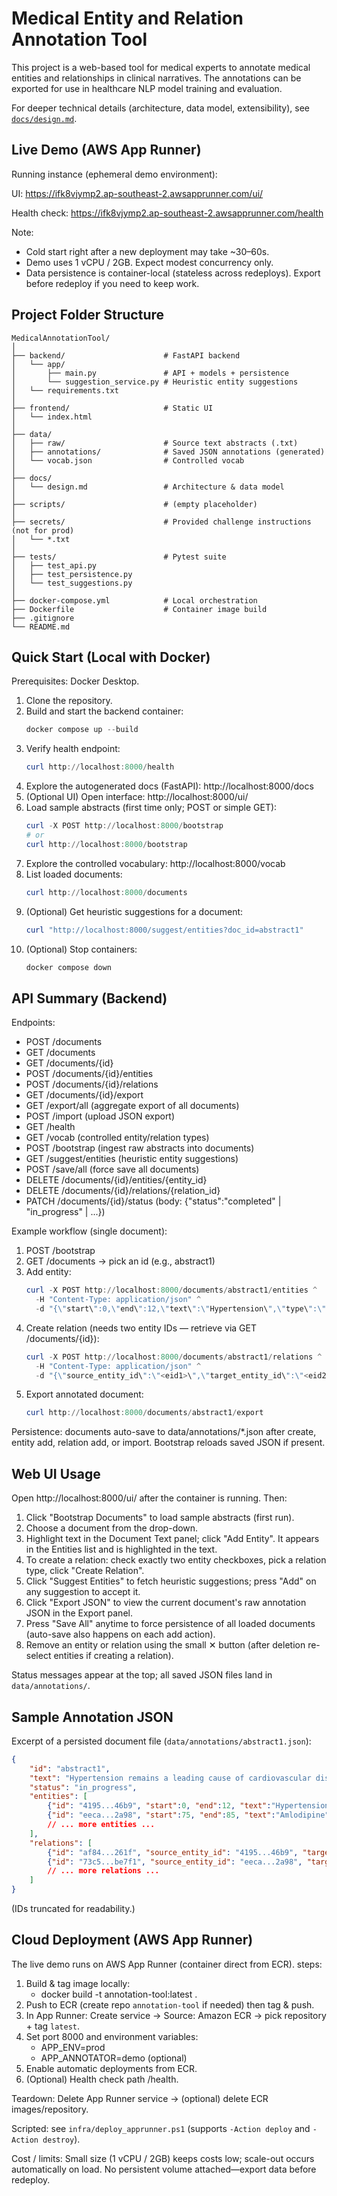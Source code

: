 # Medical Entity and Relation Annotation Tool

This project is a web-based tool for medical experts to annotate medical entities and relationships in clinical narratives. The annotations can be exported for use in healthcare NLP model training and evaluation.

For deeper technical details (architecture, data model, extensibility), see [`docs/design.md`](docs/design.md).

## Live Demo (AWS App Runner)
Running instance (ephemeral demo environment):

UI: https://ifk8vjymp2.ap-southeast-2.awsapprunner.com/ui/

Health check: https://ifk8vjymp2.ap-southeast-2.awsapprunner.com/health

Note:
- Cold start right after a new deployment may take ~30–60s.
- Demo uses 1 vCPU / 2GB. Expect modest concurrency only.
- Data persistence is container-local (stateless across redeploys). Export before redeploy if you need to keep work.

## Project Folder Structure

```
MedicalAnnotationTool/
│
├── backend/                      # FastAPI backend
│   └── app/
│       ├── main.py               # API + models + persistence
│       └── suggestion_service.py # Heuristic entity suggestions
│   └── requirements.txt
│
├── frontend/                     # Static UI
│   └── index.html
│
├── data/
│   ├── raw/                      # Source text abstracts (.txt)
│   ├── annotations/              # Saved JSON annotations (generated)
│   └── vocab.json                # Controlled vocab
│
├── docs/
│   └── design.md                 # Architecture & data model
│
├── scripts/                      # (empty placeholder)
│
├── secrets/                      # Provided challenge instructions (not for prod)
│   └── *.txt
│
├── tests/                        # Pytest suite
│   ├── test_api.py
│   ├── test_persistence.py
│   └── test_suggestions.py
│
├── docker-compose.yml            # Local orchestration
├── Dockerfile                    # Container image build
├── .gitignore
└── README.md
```

## Quick Start (Local with Docker)

Prerequisites: Docker Desktop.

1. Clone the repository.
2. Build and start the backend container:
	```powershell
	docker compose up --build
	```
3. Verify health endpoint:
	```powershell
	curl http://localhost:8000/health
	```
4. Explore the autogenerated docs (FastAPI): http://localhost:8000/docs
5. (Optional UI) Open interface: http://localhost:8000/ui/
6. Load sample abstracts (first time only; POST or simple GET):
	```powershell
	curl -X POST http://localhost:8000/bootstrap
	# or
	curl http://localhost:8000/bootstrap
	```
7. Explore the controlled vocabulary: http://localhost:8000/vocab
8. List loaded documents:
	```powershell
	curl http://localhost:8000/documents
	```
9. (Optional) Get heuristic suggestions for a document:
	```powershell
	curl "http://localhost:8000/suggest/entities?doc_id=abstract1"
	```
10. (Optional) Stop containers:
	```powershell
	docker compose down
	```

## API Summary (Backend)
Endpoints:
- POST /documents
- GET /documents
- GET /documents/{id}
- POST /documents/{id}/entities
- POST /documents/{id}/relations
- GET /documents/{id}/export
- GET /export/all (aggregate export of all documents)
- POST /import (upload JSON export)
- GET /health
- GET /vocab (controlled entity/relation types)
- POST /bootstrap (ingest raw abstracts into documents)
- GET /suggest/entities (heuristic entity suggestions)
- POST /save/all (force save all documents)
- DELETE /documents/{id}/entities/{entity_id}
- DELETE /documents/{id}/relations/{relation_id}
- PATCH /documents/{id}/status (body: {"status":"completed" | "in_progress" | ...})

Example workflow (single document):
1. POST /bootstrap
2. GET /documents -> pick an id (e.g., abstract1)
3. Add entity:
	```powershell
	curl -X POST http://localhost:8000/documents/abstract1/entities ^
	  -H "Content-Type: application/json" ^
	  -d "{\"start\":0,\"end\":12,\"text\":\"Hypertension\",\"type\":\"Disease\"}"
	```
4. Create relation (needs two entity IDs — retrieve via GET /documents/{id}):
	```powershell
	curl -X POST http://localhost:8000/documents/abstract1/relations ^
	  -H "Content-Type: application/json" ^
	  -d "{\"source_entity_id\":\"<eid1>\",\"target_entity_id\":\"<eid2>\",\"relation_type\":\"treats\"}"
	```
5. Export annotated document:
	```powershell
	curl http://localhost:8000/documents/abstract1/export
	```

Persistence: documents auto-save to data/annotations/*.json after create, entity add, relation add, or import. Bootstrap reloads saved JSON if present.

## Web UI Usage

Open http://localhost:8000/ui/ after the container is running. Then:

1. Click "Bootstrap Documents" to load sample abstracts (first run).
2. Choose a document from the drop-down.
3. Highlight text in the Document Text panel; click "Add Entity". It appears in the Entities list and is highlighted in the text.
4. To create a relation: check exactly two entity checkboxes, pick a relation type, click "Create Relation".
5. Click "Suggest Entities" to fetch heuristic suggestions; press "Add" on any suggestion to accept it.
6. Click "Export JSON" to view the current document's raw annotation JSON in the Export panel.
7. Press "Save All" anytime to force persistence of all loaded documents (auto-save also happens on each add action).
8. Remove an entity or relation using the small ✕ button (after deletion re-select entities if creating a relation).

Status messages appear at the top; all saved JSON files land in `data/annotations/`.

## Sample Annotation JSON

Excerpt of a persisted document file (`data/annotations/abstract1.json`):

```json
{
	"id": "abstract1",
	"text": "Hypertension remains a leading cause of cardiovascular disease and stroke. Amlodipine, ...",
	"status": "in_progress",
	"entities": [
		{"id": "4195...46b9", "start":0, "end":12, "text":"Hypertension", "type":"Disease", "annotator": null, "timestamp": "2025-08-22T10:09:36.680464"},
		{"id": "eeca...2a98", "start":75, "end":85, "text":"Amlodipine", "type":"Medication", "annotator": null, "timestamp": "2025-08-22T10:09:38.476035"}
		// ... more entities ...
	],
	"relations": [
		{"id": "af84...261f", "source_entity_id": "4195...46b9", "target_entity_id": "eeca...2a98", "relation_type": "causes", "direction": "forward", "annotator": null, "timestamp": "2025-08-22T10:13:51.157282"},
		{"id": "73c5...be7f1", "source_entity_id": "eeca...2a98", "target_entity_id": "56b4...9e57", "relation_type": "treats", "direction": "forward", "annotator": null, "timestamp": "2025-08-22T10:18:43.106154"}
		// ... more relations ...
	]
}
```

(IDs truncated for readability.)

## Cloud Deployment (AWS App Runner)

The live demo runs on AWS App Runner (container direct from ECR). steps:

1. Build & tag image locally:
	- docker build -t annotation-tool:latest .
2. Push to ECR (create repo `annotation-tool` if needed) then tag & push.
3. In App Runner: Create service → Source: Amazon ECR → pick repository + tag `latest`.
4. Set port 8000 and environment variables:
	- APP_ENV=prod
	- APP_ANNOTATOR=demo (optional)
5. Enable automatic deployments from ECR.
6. (Optional) Health check path /health.

Teardown: Delete App Runner service → (optional) delete ECR images/repository.

Scripted: see `infra/deploy_apprunner.ps1` (supports `-Action deploy` and `-Action destroy`).

Cost / limits: Small size (1 vCPU / 2GB) keeps costs low; scale-out occurs automatically on load. No persistent volume attached—export data before redeploy.


